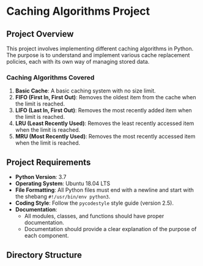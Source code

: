 # Caching Algorithms Project

## Project Overview

This project involves implementing different caching algorithms in Python. The purpose is to understand and implement various cache replacement policies, each with its own way of managing stored data.

### Caching Algorithms Covered

1. **Basic Cache**: A basic caching system with no size limit.
2. **FIFO (First In, First Out)**: Removes the oldest item from the cache when the limit is reached.
3. **LIFO (Last In, First Out)**: Removes the most recently added item when the limit is reached.
4. **LRU (Least Recently Used)**: Removes the least recently accessed item when the limit is reached.
5. **MRU (Most Recently Used)**: Removes the most recently accessed item when the limit is reached.

## Project Requirements

- **Python Version**: 3.7
- **Operating System**: Ubuntu 18.04 LTS
- **File Formatting**: All Python files must end with a newline and start with the shebang `#!/usr/bin/env python3`.
- **Coding Style**: Follow the `pycodestyle` style guide (version 2.5).
- **Documentation**: 
  - All modules, classes, and functions should have proper documentation.
  - Documentation should provide a clear explanation of the purpose of each component.

## Directory Structure


